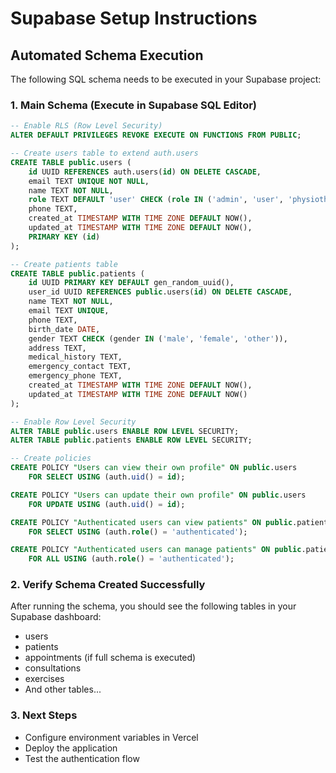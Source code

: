 # Supabase Setup Instructions

## Automated Schema Execution

The following SQL schema needs to be executed in your Supabase project:

### 1. Main Schema (Execute in Supabase SQL Editor)

```sql
-- Enable RLS (Row Level Security)
ALTER DEFAULT PRIVILEGES REVOKE EXECUTE ON FUNCTIONS FROM PUBLIC;

-- Create users table to extend auth.users
CREATE TABLE public.users (
    id UUID REFERENCES auth.users(id) ON DELETE CASCADE,
    email TEXT UNIQUE NOT NULL,
    name TEXT NOT NULL,
    role TEXT DEFAULT 'user' CHECK (role IN ('admin', 'user', 'physiotherapist')),
    phone TEXT,
    created_at TIMESTAMP WITH TIME ZONE DEFAULT NOW(),
    updated_at TIMESTAMP WITH TIME ZONE DEFAULT NOW(),
    PRIMARY KEY (id)
);

-- Create patients table
CREATE TABLE public.patients (
    id UUID PRIMARY KEY DEFAULT gen_random_uuid(),
    user_id UUID REFERENCES public.users(id) ON DELETE CASCADE,
    name TEXT NOT NULL,
    email TEXT UNIQUE,
    phone TEXT,
    birth_date DATE,
    gender TEXT CHECK (gender IN ('male', 'female', 'other')),
    address TEXT,
    medical_history TEXT,
    emergency_contact TEXT,
    emergency_phone TEXT,
    created_at TIMESTAMP WITH TIME ZONE DEFAULT NOW(),
    updated_at TIMESTAMP WITH TIME ZONE DEFAULT NOW()
);

-- Enable Row Level Security
ALTER TABLE public.users ENABLE ROW LEVEL SECURITY;
ALTER TABLE public.patients ENABLE ROW LEVEL SECURITY;

-- Create policies
CREATE POLICY "Users can view their own profile" ON public.users
    FOR SELECT USING (auth.uid() = id);

CREATE POLICY "Users can update their own profile" ON public.users
    FOR UPDATE USING (auth.uid() = id);

CREATE POLICY "Authenticated users can view patients" ON public.patients
    FOR SELECT USING (auth.role() = 'authenticated');

CREATE POLICY "Authenticated users can manage patients" ON public.patients
    FOR ALL USING (auth.role() = 'authenticated');
```

### 2. Verify Schema Created Successfully

After running the schema, you should see the following tables in your Supabase dashboard:
- users
- patients
- appointments (if full schema is executed)
- consultations
- exercises
- And other tables...

### 3. Next Steps
- Configure environment variables in Vercel
- Deploy the application
- Test the authentication flow